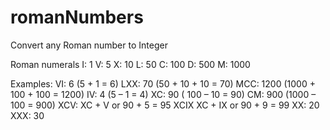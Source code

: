 # romanNumbers
Convert any Roman number to Integer

Roman numerals
I: 1
V: 5
X: 10
L: 50
C: 100
D: 500
M: 1000


Examples:
VI: 6 (5 + 1 = 6)
LXX: 70 (50 + 10 + 10 = 70)
MCC: 1200 (1000 + 100 + 100 = 1200)
IV: 4 (5 – 1 = 4)
XC: 90 ( 100 – 10 = 90)
CM: 900 (1000 – 100 = 900)
XCV: XC + V or 90 + 5 = 95
XCIX XC + IX or 90 + 9 = 99
XX: 20
XXX: 30
